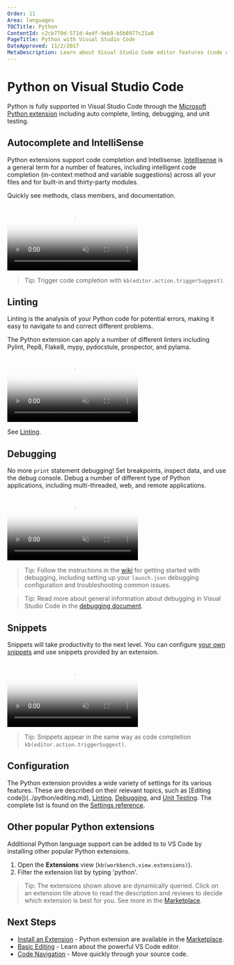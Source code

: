 ```yaml
---
Order: 11
Area: languages
TOCTitle: Python
ContentId: c2cb770d-571d-4edf-9eb9-b5b8977c21a0
PageTitle: Python with Visual Studio Code
DateApproved: 11/2/2017
MetaDescription: Learn about Visual Studio Code editor features (code completion, debugging, snippets, linting) for Python.
---
```

# Python on Visual Studio Code

Python is fully supported in Visual Studio Code through the [Microsoft Python extension](https://marketplace.visualstudio.com/items?itemName=donjayamanne.python) including auto complete, linting, debugging, and unit testing.

## Autocomplete and IntelliSense

Python extensions support code completion and Intellisense. [Intellisense](/docs/editor/intellisense.md) is a general term for a number of features, including intelligent code completion (in-context method and variable suggestions) across all your files and for built-in and thirty-party modules.

Quickly see methods, class members, and documentation.

<video id="python-code-completion-video" src="https://az754404.vo.msecnd.net/public/python-intellisense.mp4" poster="/images/python_python-intellisense-placeholder.png" autoplay loop controls muted></video>

> Tip: Trigger code completion with `kb(editor.action.triggerSuggest)`.

## Linting

Linting is the analysis of your Python code for potential errors, making it easy to navigate to and correct different problems.

The Python extension can apply a number of different linters including Pylint, Pep8, Flake8, mypy, pydocstule, prospector, and pylama.


<video id="python-linting-video" src="https://az754404.vo.msecnd.net/public/python-linting.mp4" poster="/images/python_python-linting-placeholder.png" autoplay loop controls muted></video>

See [Linting](../python/linting.md).

## Debugging

No more `print` statement debugging! Set breakpoints, inspect data, and use the debug console. Debug a number of different type of Python applications, including multi-threaded, web, and remote applications.

<video id="python-debugging-video" src="https://az754404.vo.msecnd.net/public/python-debugging.mp4" poster="/images/python_python-debugging-placeholder.png" autoplay loop controls muted></video>

> Tip: Follow the instructions in the [wiki](https://github.com/DonJayamanne/pythonVSCode/wiki/Debugging) for getting started with debugging, including setting up your `launch.json` debugging configuration and troubleshooting common issues.

> Tip: Read more about general information about debugging in Visual Studio Code in the [debugging document](/docs/editor/debugging.md).

## Snippets

Snippets will take productivity to the next level. You can configure [your own snippets](/docs/editor/userdefinedsnippets.md) and use snippets provided by an extension.

<video id="python-snippets-video" src="https://az754404.vo.msecnd.net/public/python-snippets.mp4" poster="/images/python_python-snippets-placeholder.png" autoplay loop controls muted></video>

> Tip: Snippets appear in the same way as code completion `kb(editor.action.triggerSuggest)`.

## Configuration

The Python extension provides a wide variety of settings for its various features. These are described on their relevant topics, such as [Editing code])(../python/editing.md), [Linting](../python/linting.md), [Debugging](../python/debugging.md), and [Unit Testing](../python/unit-testing.md). The complete list is found on the [Settings reference](../python/settings-reference.md).


## Other popular Python extensions

Additional Python language support can be added to to VS Code by installing other popular Python extensions.

1. Open the **Extensions** view (`kb(workbench.view.extensions)`).
2. Filter the extension list by typing 'python'.

<div class="marketplace-extensions-python"></div>

> Tip: The extensions shown above are dynamically queried. Click on an extension tile above to read the description and reviews to decide which extension is best for you. See more in the [Marketplace](https://marketplace.visualstudio.com/vscode).


## Next Steps

* [Install an Extension](/docs/editor/extension-gallery.md) - Python extension are available in the [Marketplace](https://marketplace.visualstudio.com/vscode).
* [Basic Editing](/docs/editor/codebasics.md) - Learn about the powerful VS Code editor.
* [Code Navigation](/docs/editor/editingevolved.md) - Move quickly through your source code.

